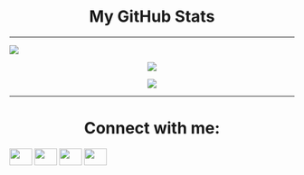 <h1 style="text-align:center"> My GitHub Stats</h1>
<hr>

<p align="left">
  <img align="" src="https://github-readme-stats.vercel.app/api?username=scienceagent&theme=tokyonight" />
</p>
<p align="center">
  <img align="" src="https://github-readme-stats.vercel.app/api/top-langs/?username=scienceagent&hide=javascript,css,scss,html&theme=tokyonight" />
</p>
<p align="center">
  <img align="" src="https://github-readme-streak-stats.herokuapp.com/?user=scienceagent&theme=tokyonight" />
</p>
<hr>

<h1 style="text-align:center;" >Connect with me:</h1>

<p align="left">
<a href="https://twitter.com/GRaevschi" target="blank"><img align="center" src="https://cdn.jsdelivr.net/npm/simple-icons@3.0.1/icons/twitter.svg" alt="" height="30" width="40" /></a>
<a href="https://www.instagram.com/naewtone/" target="blank"><img align="center" src="https://cdn.jsdelivr.net/npm/simple-icons@3.0.1/icons/instagram.svg" alt="" height="30" width="40" /></a>
<a href="mailto:grigore.raevschi@gmail.com" target="blank"><img align="center" src="https://cdn.jsdelivr.net/npm/simple-icons@3.0.1/icons/gmail.svg" alt="" height="30" width="40" /></a>
<a href="https://www.facebook.com/grigore.raevschi.8" target="blank"><img align="center" src="https://cdn.jsdelivr.net/npm/simple-icons@3.0.1/icons/facebook.svg" alt="" height="30" width="40" /></a>
</p>
